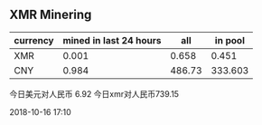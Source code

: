 ## XMR Minering

|currency|mined in last 24 hours|all|in pool|
|---|---|---|---|
|XMR|0.001|0.658|0.451|
|CNY|0.984|486.73|333.603|

今日美元对人民币 6.92	今日xmr对人民币739.15


2018-10-16 17:10